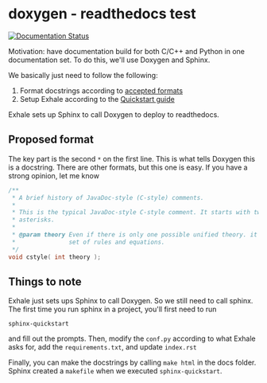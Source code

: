 # doxygen - readthedocs test

[![Documentation Status](https://readthedocs.org/projects/doxygen-sphinx-test/badge/?version=latest)](https://doxygen-sphinx-test.readthedocs.io/?badge=latest)

Motivation: have documentation build for both C/C++ and Python in one documentation set. To do this, we'll use Doxygen and Sphinx.

We basically just need to follow the following:

1. Format docstrings according to [accepted formats](https://www.doxygen.nl/manual/docblocks.html)
2. Setup Exhale according to the [Quickstart guide](https://exhale.readthedocs.io/en/latest/usage.html#quickstart-guide)

Exhale sets up Sphinx to call Doxygen to deploy to readthedocs.

## Proposed format

The key part is the second `*` on the first line. This is what tells Doxygen this is a docstring. There are other formats, but this one is easy. If you have a strong opinion, let me know

```c
/**
 * A brief history of JavaDoc-style (C-style) comments.
 *
 * This is the typical JavaDoc-style C-style comment. It starts with two
 * asterisks.
 *
 * @param theory Even if there is only one possible unified theory. it is just a
 *               set of rules and equations.
 */
void cstyle( int theory );
```

## Things to note

Exhale just sets ups Sphinx to call Doxygen. So we still need to call sphinx. The first time you run sphinx in a project, you'll first need to run

```
sphinx-quickstart
```

and fill out the prompts.  Then, modify the `conf.py` according to what Exhale asks for, add the `requirements.txt`, and update `index.rst`

Finally, you can make the docstrings by calling `make html` in the docs folder. Sphinx created a `makefile` when we executed `sphinx-quickstart`.
